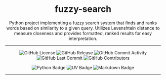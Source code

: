 <h1 align="center">fuzzy-search</h1>
<p align="center">Python project implementing a fuzzy search system that finds and ranks words based on similarity to a given query. Utilizes Levenshtein distance to measure closeness and provides formatted, ranked results for easy interpretation.</p>

---

<p align="center">
  <img src="https://img.shields.io/github/license/kscardinal/fuzzy_search?style=flat&logo=git&logoColor=white&color=0080ff" alt="GitHub License">
  <img src="https://img.shields.io/github/v/release/kscardinal/fuzzy_search?style=flat&logo=git&logoColor=white&color=0080ff" alt="GitHub Release">
  <img src="https://img.shields.io/github/commit-activity/t/kscardinal/fuzzy_search?style=flat&logo=git&logoColor=white&color=0080ff" alt="GitHub Commit Activity">
  <img src="https://img.shields.io/github/last-commit/kscardinal/fuzzy_search?style=flat&logo=git&logoColor=white&color=0080ff" alt="GitHub Last Commit">
  <img src="https://img.shields.io/github/contributors/kscardinal/fuzzy_search?style=flat&logo=git&logoColor=white&color=0080ff" alt="GitHub Contributors">
</p>
<div align="center">
  <img src="https://img.shields.io/badge/Python-3776AB.svg?style=flat&logo=Python&logoColor=white" alt="Python Badge">
  <img src="https://img.shields.io/badge/UV-DE5FE9.svg?style=flat&logo=UV&logoColor=white" alt="UV Badge">
  <img src="https://img.shields.io/badge/Markdown-000000.svg?style=flat&logo=Markdown&logoColor=white" alt="Markdown Badge">
</div>

---

